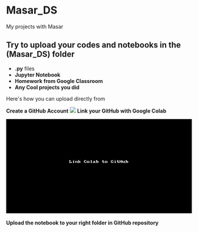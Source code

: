 # Masar_DS

My projects with Masar

## Try to upload your codes and notebooks in the (Masar_DS) folder 
- **.py** files
- **Jupyter Notebook**
- **Homework from Google Classroom**
- **Any Cool projects you did**

Here's how you can upload directly from 

**Create a GitHub Account**
![](https://github.com/DSomair/Masar_DS/blob/main/Files/GitHub2.gif)
**Link your GitHub with Google Colab**

![](Files/Colab.gif)


**Upload the notebook to your right folder in GitHub repository**



